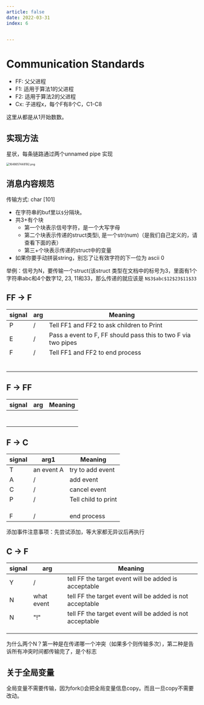 ```yaml
---
article: false
date: 2022-03-31
index: 6


---
```


# Communication Standards

- FF: 父父进程
- F1: 适用于算法1的父进程
- F2: 适用于算法2的父进程
- Cx: 子进程x，每个F有8个C，C1-C8

这里从都是从1开始数数。

## 实现方法

星状，每条链路通过两个unnamed pipe 实现

<img src="https://pic.hanjiaming.com.cn/2022/03/31/78fde2568af7d.png" alt="1648657448192.png" style="zoom:50%;" />

## 消息内容规范

传输方式: char [101]

- 在字符串的buf里以`$`分隔块。
- 共3+有个块
  - 第一个块表示信号字符，是一个大写字母
  - 第二个块表示传递的struct类型i, 是一个str(num)（是我们自己定义的，请查看下面的表）
  - 第三+个块表示传递的struct中的变量
- 如果你要手动拼装string，别忘了让有效字符的下一位为 ascii 0

举例：信号为N，要传输一个struct(该struct 类型在文档中的标号为3，里面有1个字符串abc和4个数字12, 23, 11和33，那么传递的就应该是 `N$3$abc$12$23$11$33`

## FF -> F

| signal | arg  | Meaning                                                      |
| ------ | ---- | ------------------------------------------------------------ |
| P      | /    | Tell FF1 and FF2 to ask children to Print                    |
| E      | /    | Pass a event to F, FF should pass this to two F via two pipes |
| F      | /    | Tell FF1 and FF2 to end process                              |
|        |      |                                                              |
|        |      |                                                              |
|        |      |                                                              |
|        |      |                                                              |
|        |      |                                                              |
|        |      |                                                              |

## F -> FF

| signal | arg  | Meaning |
| ------ | ---- | ------- |
|        |      |         |
|        |      |         |
|        |      |         |
|        |      |         |
|        |      |         |
|        |      |         |
|        |      |         |

## F -> C

| signal | arg1        | Meaning             |
| ------ | ----------- | ------------------- |
| T      | an event A  | try to add event    |
| A      | /           | add event           |
| C      | /           | cancel event        |
| P      | /           | Tell child to print |
|        |             |                     |
|        |             |                     |
|        |             |                     |
| F      | /           | end process         |

添加事件注意事项：先尝试添加，等大家都无异议后再执行

## C -> F

| signal | arg        | Meaning                                                   |
| ------ | ---------- | --------------------------------------------------------- |
| Y      | /          | tell FF the target event will be added is acceptable      |
| N      | what event | tell FF the target event will be added is  not acceptable |
| N      | "!"        | tell FF the target event will be added is  not acceptable |
|        |            |                                                           |
|        |            |                                                           |
|        |            |                                                           |

为什么两个N？第一种是在传递哪一个冲突（如果多个则传输多次），第二种是告诉所有冲突时间都传输完了，是个标志

## 关于全局变量

全局变量不需要传输，因为fork()会把全局变量信息copy。而且一旦copy不需要改动。
